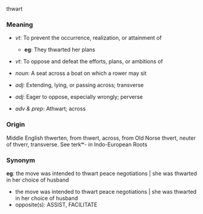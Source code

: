 thwart
### Meaning
+ _vt_: To prevent the occurrence, realization, or attainment of
    + __eg__: They thwarted her plans
+ _vt_: To oppose and defeat the efforts, plans, or ambitions of

+ _noun_: A seat across a boat on which a rower may sit

+ _adj_: Extending, lying, or passing across; transverse
+ _adj_: Eager to oppose, especially wrongly; perverse

+ _adv & prep_: Athwart; across

### Origin

Middle English thwerten, from thwert, across, from Old Norse thvert, neuter of thverr, transverse. See terkʷ- in Indo-European Roots

### Synonym

__eg__: the move was intended to thwart peace negotiations | she was thwarted in her choice of husband

+ the move was intended to thwart peace negotiations | she was thwarted in her choice of husband
+ opposite(s): ASSIST, FACILITATE


